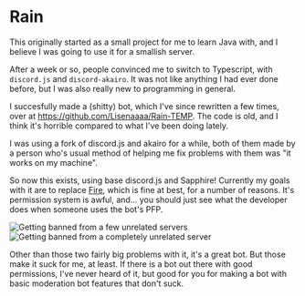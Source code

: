 # Rain

This originally started as a small project for me to learn Java with, and I believe I was going to use it for a smallish server.

After a week or so, people convinced me to switch to Typescript, with `discord.js` and `discord-akairo`. It was not like anything I had ever done before, but I was also really new to programming in general.

I succesfully made a (shitty) bot, which I've since rewritten a few times, over at https://github.com/Lisenaaaa/Rain-TEMP. The code is old, and I think it's horrible compared to what I've been doing lately.

I was using a fork of discord.js and akairo for a while, both of them made by a person who's usual method of helping me fix problems with them was "it works on my machine".

So now this exists, using base discord.js and Sapphire! Currently my goals with it are to replace [Fire](https://github.com/FireDiscordBot/bot), which is fine at best, for a number of reasons. It's permission system is awful, and... you should just see what the developer does when someone uses the bot's PFP.

![Getting banned from a few unrelated servers](https://cdn.discordapp.com/attachments/887123735914610739/910248733176897617/unknown.png) ![Getting banned from a **completely unrelated** server](https://cdn.discordapp.com/attachments/887123735914610739/910248977646104597/unknown.png)

Other than those two fairly big problems with it, it's a great bot. But those make it suck for me, at least. If there is a bot out there with good permissions, I've never heard of it, but good for you for making a bot with basic moderation bot features that don't suck.